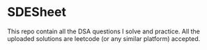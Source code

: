 # SDESheet
This repo contain all the DSA questions I solve and practice.
All the uploaded solutions are leetcode (or any similar platform) accepted.
